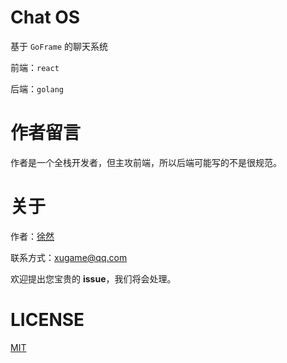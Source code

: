 # Chat OS

基于 `GoFrame` 的聊天系统

前端：`react`

后端：`golang`

# 作者留言

作者是一个全栈开发者，但主攻前端，所以后端可能写的不是很规范。

# 关于

作者：[徐然](https://github.com/xiaoxustudio)  

联系方式：[xugame@qq.com](emailto://xugame@qq.com)

欢迎提出您宝贵的 **issue**，我们将会处理。

# LICENSE

[MIT](./LICENSE-MIT)



